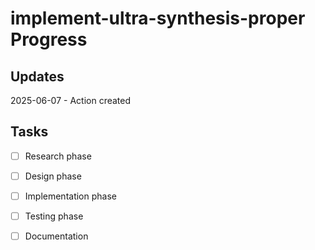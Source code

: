 # implement-ultra-synthesis-proper Progress

## Updates

2025-06-07 - Action created

## Tasks

- [ ] Research phase
- [ ] Design phase
- [ ] Implementation phase
- [ ] Testing phase
- [ ] Documentation

